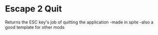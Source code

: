 # Escape 2 Quit
Returns the ESC key's job of quitting the application
-made in spite
-also a good template for other mods
